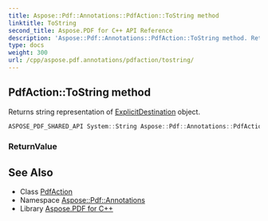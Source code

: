 ```yaml
---
title: Aspose::Pdf::Annotations::PdfAction::ToString method
linktitle: ToString
second_title: Aspose.PDF for C++ API Reference
description: 'Aspose::Pdf::Annotations::PdfAction::ToString method. Returns string representation of ExplicitDestination object in C++.'
type: docs
weight: 300
url: /cpp/aspose.pdf.annotations/pdfaction/tostring/
---
```

## PdfAction::ToString method


Returns string representation of [ExplicitDestination](../../explicitdestination/) object.

```cpp
ASPOSE_PDF_SHARED_API System::String Aspose::Pdf::Annotations::PdfAction::ToString() const override
```


### ReturnValue



## See Also

* Class [PdfAction](../)
* Namespace [Aspose::Pdf::Annotations](../../)
* Library [Aspose.PDF for C++](../../../)
